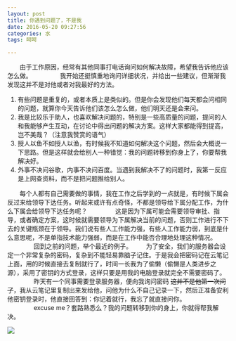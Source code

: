```yaml
---
layout: post
title: 你遇到问题了，不是我
date: 2016-05-20 09:27:56
categories: 水
tags: 呵呵

---
```


　　由于工作原因，经常有其他同事打电话询问如何解决故障，希望我告诉他应该怎么做。
　　
　　我开始还挺慎重地询问详细状况，并给出一些建议，但渐渐我发现这并不是对他或者对我最好的方法。
　　
1. 有些问题是重复的，或者本质上是类似的。但是你会发现他们每天都会问相同的问题，就算你今天告诉他们该怎么怎么做，他们明天还是会来问。
2. 我是比较乐于助人，也喜欢解决问题的，特别是一些高质量的问题，提问的人和我能够产生互动，在讨论中得出问题的解决方案。这样大家都能得到提高，岂不美哉？（注意我赞赏的语气）
3. 授人以鱼不如授人以渔，有时候我不知道如何解决这个问题，然后会大概说一下思路。但是这样就会给别人一种错觉：我的问题转移到你身上了，你要帮我解决好。
4. 外事不决问谷歌，内事不决问百度。当遇到我解决不了的问题时，我第一反应是上网查资料，而不是把问题推给别人。
<!--more -->

　　每个人都有自己需要做的事情，我在工作之后学到的一点就是，有时候下属会反过来给领导下达任务。听起来或许有点奇怪，不都是领导给下属分配工作，为什么下属会给领导下达任务呢？
　　
　　这是因为下属可能会需要领导审批、指导，或者确定方案，这时候就需要领导为下属解决当前的问题，否则工作进行不下去的关键瓶颈在于领导。我们说有些人工作能力强，有些人工作能力弱，到底是什么意思呢，不是单指技术能力强弱，而是在工作中能否合理地处理这种情况。
　　
　　回到之前的问题，举个最近的例子。
　　为了安全，我们的服务器会设定一个非常复杂的密码，复杂到不能轻易靠脑子记住。于是我会把密码记在云笔记上面，用的时候直接去复制就行了，时间一长我为了偷懒（偷懒是人类进步之源），采用了密钥的方式登录，这样只要是用我的电脑登录就完全不需要密码了。
　　
　　昨天有一个同事需要登录服务器，便向我询问密码 ~~这并不是他第一次问了~~，我从云笔记里复制出来发给他，问他为什么不自己记录一下，然后正准备安利他密钥登录时，他直接回答到：你记着就行，我忘了就直接问你。
　　
　　excuse me？套路熟悉么？我的问题转移到你的身上，你就得帮我解决。
  
  ![](http://shurriklab.qiniudn.com/adf8zt3daywx949ux2ifa2qgmb.png)